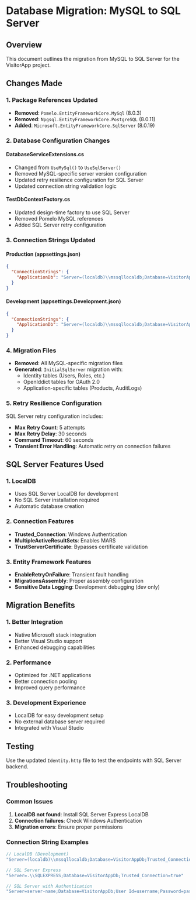 # Database Migration: MySQL to SQL Server

## Overview
This document outlines the migration from MySQL to SQL Server for the VisitorApp project.

## Changes Made

### 1. Package References Updated
- **Removed**: `Pomelo.EntityFrameworkCore.MySql` (8.0.3)
- **Removed**: `Npgsql.EntityFrameworkCore.PostgreSQL` (8.0.11) 
- **Added**: `Microsoft.EntityFrameworkCore.SqlServer` (8.0.19)

### 2. Database Configuration Changes

#### DatabaseServiceExtensions.cs
- Changed from `UseMySql()` to `UseSqlServer()`
- Removed MySQL-specific server version configuration
- Updated retry resilience configuration for SQL Server
- Updated connection string validation logic

#### TestDbContextFactory.cs  
- Updated design-time factory to use SQL Server
- Removed Pomelo MySQL references
- Added SQL Server retry configuration

### 3. Connection Strings Updated

#### Production (appsettings.json)
```json
{
  "ConnectionStrings": {
    "ApplicationDb": "Server=(localdb)\\mssqllocaldb;Database=VisitorAppDb;Trusted_Connection=true;MultipleActiveResultSets=true;TrustServerCertificate=true"
  }
}
```

#### Development (appsettings.Development.json)
```json
{
  "ConnectionStrings": {
    "ApplicationDb": "Server=(localdb)\\mssqllocaldb;Database=VisitorAppDb_Dev;Trusted_Connection=true;MultipleActiveResultSets=true;TrustServerCertificate=true"
  }
}
```

### 4. Migration Files
- **Removed**: All MySQL-specific migration files
- **Generated**: `InitialSqlServer` migration with:
  - Identity tables (Users, Roles, etc.)
  - OpenIddict tables for OAuth 2.0
  - Application-specific tables (Products, AuditLogs)

### 5. Retry Resilience Configuration
SQL Server retry configuration includes:
- **Max Retry Count**: 5 attempts
- **Max Retry Delay**: 30 seconds
- **Command Timeout**: 60 seconds
- **Transient Error Handling**: Automatic retry on connection failures

## SQL Server Features Used

### 1. LocalDB
- Uses SQL Server LocalDB for development
- No SQL Server installation required
- Automatic database creation

### 2. Connection Features
- **Trusted_Connection**: Windows Authentication
- **MultipleActiveResultSets**: Enables MARS
- **TrustServerCertificate**: Bypasses certificate validation

### 3. Entity Framework Features
- **EnableRetryOnFailure**: Transient fault handling
- **MigrationsAssembly**: Proper assembly configuration
- **Sensitive Data Logging**: Development debugging (dev only)

## Migration Benefits

### 1. Better Integration
- Native Microsoft stack integration
- Better Visual Studio support
- Enhanced debugging capabilities

### 2. Performance
- Optimized for .NET applications
- Better connection pooling
- Improved query performance

### 3. Development Experience
- LocalDB for easy development setup
- No external database server required
- Integrated with Visual Studio

## Testing
Use the updated `Identity.http` file to test the endpoints with SQL Server backend.

## Troubleshooting

### Common Issues
1. **LocalDB not found**: Install SQL Server Express LocalDB
2. **Connection failures**: Check Windows Authentication
3. **Migration errors**: Ensure proper permissions

### Connection String Examples
```csharp
// LocalDB (Development)
"Server=(localdb)\\mssqllocaldb;Database=VisitorAppDb;Trusted_Connection=true"

// SQL Server Express
"Server=.\\SQLEXPRESS;Database=VisitorAppDb;Trusted_Connection=true"

// SQL Server with Authentication  
"Server=server-name;Database=VisitorAppDb;User Id=username;Password=password"
``` 